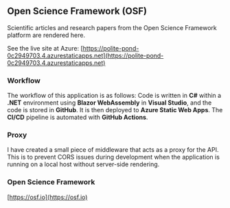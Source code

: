 <h2>Open Science Framework (OSF)</h2>
Scientific articles and research papers from the Open Science Framework platform are rendered here.

See the live site at Azure: [https://polite-pond-0c2949703.4.azurestaticapps.net](https://polite-pond-0c2949703.4.azurestaticapps.net)

<h3>Workflow</h3>

The workflow of this application is as follows: Code is written in <b>C#</b> within a <b>.NET</b> environment using <b>Blazor WebAssembly</b> in <b>Visual Studio</b>, and the code is stored in <b>GitHub</b>. It is then deployed to <b>Azure Static Web Apps</b>. The <b>CI/CD</b> pipeline is automated with <b>GitHub Actions</b>.

<h3>Proxy</h3>

I have created a small piece of middleware that acts as a proxy for the API. This is to prevent CORS issues during development when the application is running on a local host without server-side rendering.<h3>Open Science Framework</h3> 

[https://osf.io](https://osf.io)



